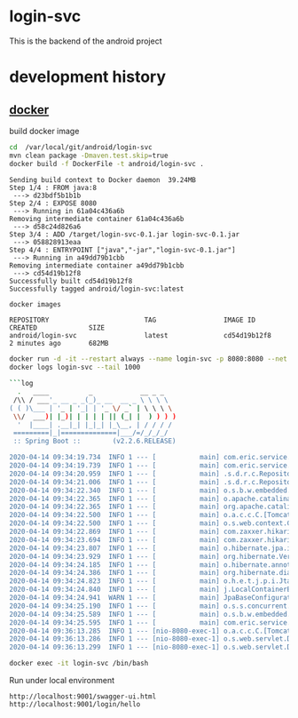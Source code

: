 # login-svc

This is the backend of the android project

# development history


## [docker](https://dzone.com/articles/deploying-spring-boot-on-docker)

build docker image 
```bash
cd  /var/local/git/android/login-svc
mvn clean package -Dmaven.test.skip=true
docker build -f DockerFile -t android/login-svc .
```

```log
Sending build context to Docker daemon  39.24MB
Step 1/4 : FROM java:8
 ---> d23bdf5b1b1b
Step 2/4 : EXPOSE 8080
 ---> Running in 61a04c436a6b
Removing intermediate container 61a04c436a6b
 ---> d58c24d826a6
Step 3/4 : ADD /target/login-svc-0.1.jar login-svc-0.1.jar
 ---> 058828913eaa
Step 4/4 : ENTRYPOINT ["java","-jar","login-svc-0.1.jar"]
 ---> Running in a49dd79b1cbb
Removing intermediate container a49dd79b1cbb
 ---> cd54d19b12f8
Successfully built cd54d19b12f8
Successfully tagged android/login-svc:latest
```
```bash
docker images
```
```log
REPOSITORY                        TAG                 IMAGE ID            CREATED             SIZE
android/login-svc                 latest              cd54d19b12f8        2 minutes ago       682MB
```
```bash
docker run -d -it --restart always --name login-svc -p 8080:8080 --net cims-network android/login-svc
docker logs login-svc --tail 1000

```log
  .   ____          _            __ _ _
 /\\ / ___'_ __ _ _(_)_ __  __ _ \ \ \ \
( ( )\___ | '_ | '_| | '_ \/ _` | \ \ \ \
 \\/  ___)| |_)| | | | | || (_| |  ) ) ) )
  '  |____| .__|_| |_|_| |_\__, | / / / /
 =========|_|==============|___/=/_/_/_/
 :: Spring Boot ::        (v2.2.6.RELEASE)

2020-04-14 09:34:19.734  INFO 1 --- [           main] com.eric.service.ServiceApplication      : Starting ServiceApplication v0.1 on 707a6fa06b0d with PID 1 (/login-svc-0.1.jar started by root in /)
2020-04-14 09:34:19.739  INFO 1 --- [           main] com.eric.service.ServiceApplication      : No active profile set, falling back to default profiles: default
2020-04-14 09:34:20.959  INFO 1 --- [           main] .s.d.r.c.RepositoryConfigurationDelegate : Bootstrapping Spring Data JPA repositories in DEFAULT mode.
2020-04-14 09:34:21.006  INFO 1 --- [           main] .s.d.r.c.RepositoryConfigurationDelegate : Finished Spring Data repository scanning in 28ms. Found 0 JPA repository interfaces.
2020-04-14 09:34:22.340  INFO 1 --- [           main] o.s.b.w.embedded.tomcat.TomcatWebServer  : Tomcat initialized with port(s): 8080 (http)
2020-04-14 09:34:22.365  INFO 1 --- [           main] o.apache.catalina.core.StandardService   : Starting service [Tomcat]
2020-04-14 09:34:22.365  INFO 1 --- [           main] org.apache.catalina.core.StandardEngine  : Starting Servlet engine: [Apache Tomcat/9.0.33]
2020-04-14 09:34:22.500  INFO 1 --- [           main] o.a.c.c.C.[Tomcat].[localhost].[/]       : Initializing Spring embedded WebApplicationContext
2020-04-14 09:34:22.500  INFO 1 --- [           main] o.s.web.context.ContextLoader            : Root WebApplicationContext: initialization completed in 2678 ms
2020-04-14 09:34:22.869  INFO 1 --- [           main] com.zaxxer.hikari.HikariDataSource       : HikariPool-1 - Starting...
2020-04-14 09:34:23.694  INFO 1 --- [           main] com.zaxxer.hikari.HikariDataSource       : HikariPool-1 - Start completed.
2020-04-14 09:34:23.807  INFO 1 --- [           main] o.hibernate.jpa.internal.util.LogHelper  : HHH000204: Processing PersistenceUnitInfo [name: default]
2020-04-14 09:34:23.929  INFO 1 --- [           main] org.hibernate.Version                    : HHH000412: Hibernate ORM core version 5.4.12.Final
2020-04-14 09:34:24.185  INFO 1 --- [           main] o.hibernate.annotations.common.Version   : HCANN000001: Hibernate Commons Annotations {5.1.0.Final}
2020-04-14 09:34:24.386  INFO 1 --- [           main] org.hibernate.dialect.Dialect            : HHH000400: Using dialect: org.hibernate.dialect.H2Dialect
2020-04-14 09:34:24.823  INFO 1 --- [           main] o.h.e.t.j.p.i.JtaPlatformInitiator       : HHH000490: Using JtaPlatform implementation: [org.hibernate.engine.transaction.jta.platform.internal.NoJtaPlatform]
2020-04-14 09:34:24.840  INFO 1 --- [           main] j.LocalContainerEntityManagerFactoryBean : Initialized JPA EntityManagerFactory for persistence unit 'default'
2020-04-14 09:34:24.941  WARN 1 --- [           main] JpaBaseConfiguration$JpaWebConfiguration : spring.jpa.open-in-view is enabled by default. Therefore, database queries may be performed during view rendering. Explicitly configure spring.jpa.open-in-view to disable this warning
2020-04-14 09:34:25.190  INFO 1 --- [           main] o.s.s.concurrent.ThreadPoolTaskExecutor  : Initializing ExecutorService 'applicationTaskExecutor'
2020-04-14 09:34:25.589  INFO 1 --- [           main] o.s.b.w.embedded.tomcat.TomcatWebServer  : Tomcat started on port(s): 8080 (http) with context path ''
2020-04-14 09:34:25.595  INFO 1 --- [           main] com.eric.service.ServiceApplication      : Started ServiceApplication in 6.596 seconds (JVM running for 7.524)
2020-04-14 09:36:13.285  INFO 1 --- [nio-8080-exec-1] o.a.c.c.C.[Tomcat].[localhost].[/]       : Initializing Spring DispatcherServlet 'dispatcherServlet'
2020-04-14 09:36:13.286  INFO 1 --- [nio-8080-exec-1] o.s.web.servlet.DispatcherServlet        : Initializing Servlet 'dispatcherServlet'
2020-04-14 09:36:13.299  INFO 1 --- [nio-8080-exec-1] o.s.web.servlet.DispatcherServlet        : Completed initialization in 13 ms
```

```bash
docker exec -it login-svc /bin/bash
```

Run under local environment
```
http://localhost:9001/swagger-ui.html
http://localhost:9001/login/hello
```